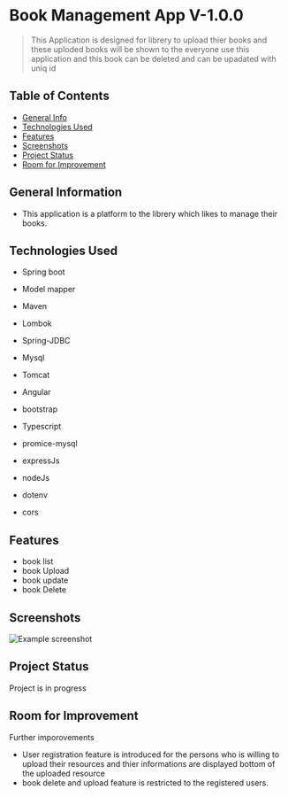 # Book Management App V-1.0.0
> This Application is designed for librery to upload thier books and these uploded books will be shown to the everyone use this application and this book can be deleted and can be upadated with uniq id


## Table of Contents
* [General Info](#general-information)
* [Technologies Used](#technologies-used)
* [Features](#features)
* [Screenshots](#screenshots)
* [Project Status](#project-status)
* [Room for Improvement](#room-for-improvement)



<!-- * [License](#license) -->


## General Information
- This application is a platform to the librery which likes to manage their books.



## Technologies Used

- Spring boot
- Model mapper
- Maven 
- Lombok
- Spring-JDBC
- Mysql
- Tomcat



- Angular
- bootstrap



- Typescript
- promice-mysql
- expressJs
- nodeJs
- dotenv
- cors






## Features
- book list
- book Upload
- book update
- book Delete



## Screenshots
![Example screenshot](./img/screenshot.png)
<!-- If you have screenshots you'd like to share, include them here. -->


## Project Status
Project is in progress

## Room for Improvement
Further imporovements 
- User registration feature is introduced  for the persons who is willing to upload their resources and thier informations are displayed bottom of the uploaded resource
- book delete and upload feature is restricted to the registered  users.
